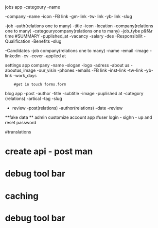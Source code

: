 jobs app
-categoury
        -name

-company
        -name
        -icon
        -FB link
        -gm-link
        -tw-link
        -yb-link
        -slug

-job
        -auth(relations one to many)
        -title
        -icon
        -location
        -company(relations one to many)
        -categourycompany(relations one to many)
        -job_tybe p&f&r time
        #SUMMARY
        -puplished_at
        -vacancy
        -salary
        -des
        -Responsibilit
        -Qualification
        -Benefits
        -slug

-Candidates
        -job company(relations one to many)
        -name
        -email
        -image
        -linkedin
        -cv
        -cover
        -applied at

settings app
company
        -name
        -slogan
        -logo
        -adress
        -about us
        -aboutus_image
        -our_visin
        -phones
        -emails
        -FB link
        -inst-link
        -tw-link
        -yb-link
        -work_days


        #get in touch forms.form

blog app
-post
        -author
        -title
        -subtitle
        -image
        -puplished at
        -category (relations)
        -artical
        -tag
        -slug

- review
        -post(relations)
        -author(relations)
        -date
        -review

**fake data
** admin customize
account app 
#user login - sighn - up and reset password

#translations

# create api - post man
# debug tool bar

# caching

# debug tool bar
